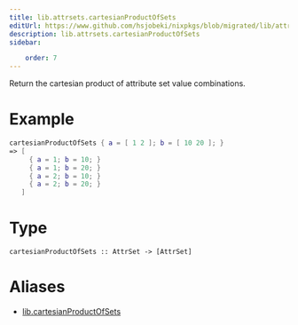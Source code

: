```yaml
---
title: lib.attrsets.cartesianProductOfSets
editUrl: https://www.github.com/hsjobeki/nixpkgs/blob/migrated/lib/attrsets.nix#L577C5
description: lib.attrsets.cartesianProductOfSets
sidebar:

    order: 7
---
```


Return the cartesian product of attribute set value combinations.

# Example

```nix
cartesianProductOfSets { a = [ 1 2 ]; b = [ 10 20 ]; }
=> [
     { a = 1; b = 10; }
     { a = 1; b = 20; }
     { a = 2; b = 10; }
     { a = 2; b = 20; }
   ]
```

# Type

```
cartesianProductOfSets :: AttrSet -> [AttrSet]
```


# Aliases

- [lib.cartesianProductOfSets](/nix-doc-comments/reference/lib/lib-cartesianproductofsets)


